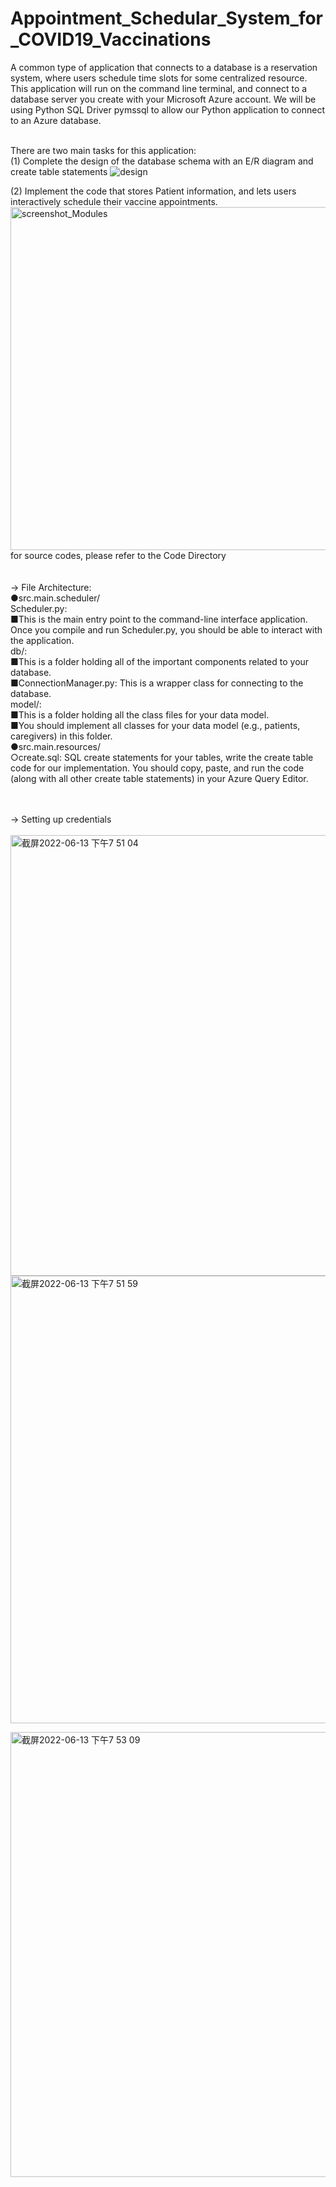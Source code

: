 # Appointment_Schedular_System_for_COVID19_Vaccinations

A common type of application that connects to a database is a reservation system, where users schedule time slots for some centralized resource.<br>
This application will run on the command line terminal, and connect to a database server you create with your Microsoft Azure account. We will be using Python SQL Driver pymssql to allow our Python application to connect to an Azure database. <br><br>

There are two main tasks for this application:<br>
(1) Complete the design of the database schema with an E/R diagram and create table statements
![design](https://user-images.githubusercontent.com/58315637/173481471-30a5d610-07e4-48f1-aa0d-c4c3adad5026.jpeg)<br>

(2) Implement the code that stores Patient information, and lets users interactively schedule their vaccine appointments.
<img width="549" alt="screenshot_Modules" src="https://user-images.githubusercontent.com/58315637/173482383-9f76bca6-64d6-49ac-9453-f3caa83fa39d.png">
<br>for source codes, please refer to the Code Directory<br>
<br><br>
-> File Architecture:<br>
●src.main.scheduler/<br>
  Scheduler.py:<br> 
    ■This is the main entry point to the command-line interface application. Once you compile and run Scheduler.py, you should be able to interact with the application.<br>
  db/:<br>
    ■This is a folder holding all of the important components related to your database.<br>
    ■ConnectionManager.py: This is a wrapper class for connecting to the database.<br>
  model/:<br>
    ■This is a folder holding all the class files for your data model.<br>
    ■You should implement all classes for your data model (e.g., patients, caregivers) in this folder.<br>
●src.main.resources/<br>
  ○create.sql: SQL create statements for your tables, write the create table code for our implementation. You should copy, paste, and run the code (along with all other create table statements) in your Azure Query Editor.<br><br><br>
  
-> Setting up credentials
<br><br>
<img width="705" alt="截屏2022-06-13 下午7 51 04" src="https://user-images.githubusercontent.com/58315637/173483223-33567bf9-912e-41c6-a4e6-7985f269547b.png">
<br>
<img width="716" alt="截屏2022-06-13 下午7 51 59" src="https://user-images.githubusercontent.com/58315637/173483415-d7051e1a-4b4d-4efd-9aa4-1d68aea8c2b3.png">
<br>

<img width="712" alt="截屏2022-06-13 下午7 53 09" src="https://user-images.githubusercontent.com/58315637/173483488-34704b6c-cd1c-4d34-acdc-eab514ec5ac5.png">


